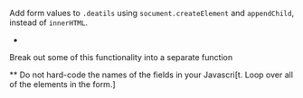 Add form values to `.deatils` using `socument.createElement` and `appendChild`, instead of `innerHTML`.

*
Break out some of this functionality into a separate function

**
Do not hard-code the names of the fields in your Javascri[t.
Loop over all of the elements in the form.]